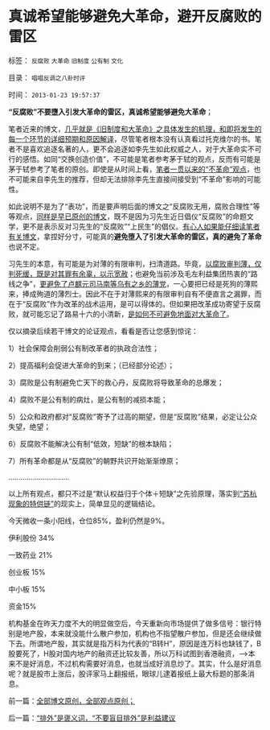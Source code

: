 # 真诚希望能够避免大革命，避开反腐败的雷区

标签： `反腐败` `大革命` `旧制度` `公有制` `文化` 

目录： `唱唱反调之八卦时评`

时间： `2013-01-23 19:57:37`

**“反腐败”不要墮入引发大革命的雷区，真诚希望能够避免大革命**；

笔者近来的博文，[几乎就是《旧制度和大革命》之具体发生的机理，和即将发生的每一个环节的详细预期和原因解译](../../../2013/1/10/革命仅仅是对旧制度的一个版本的结束，是旧制度的延续.md)，尽管笔者根本没有认真看过托克维尔的书。笔者不是喜欢追逐名著的人，更不会追逐如李先生如此权威之人，对于大革命实不可行的感悟。如同“交换创造价值”，不可能是笔者参考茅于轼的观点，反而有可能是茅于轼参考了笔者的原创。即使是从时间上看，[笔者一贯以来的“不革命”观点](../../../2009/2/27/暴民运动不是社会革命.md)，也不可能来自李先生的推荐，但却无法排除李先生直接间接受到“不革命”影响的可能性。

如此说明不是为了“表功”，而是要声明后面的博文之“反腐败无用，腐败合理性”等等观点，[同样是早已原创的博文](../../../2013/1/20/“普选，一人一票”“反腐败”的神经病.md)，既不是因为习先生近日倡仪“反腐败”的命题文学，更不是表示反对习先生的“反腐败”“上民生”的倡仪。[有心人如果能仔细读笔者有关博文](../../../2013/1/19/狭义法学没有政治偏向，马恩毛孔儒将争当“显学”.md)，拿捏好分寸，可能真的**避免堕入了引发大革命的雷区，真的避免了革命**也说不定。

习先生的本意，有可能是为对薄的有限审判，扫清道路。毕竟，[以腐败审判薄，仅判死缓，既是对其罪有余辜，以示宽赦](../../../2012/6/26/关于重庆的好消息.md)；也避免当前涉及毛左利益集团热衷的“路线之争”，[更避免了卢麒元司马南等乌有之乡的薄党](../../../2012/12/23/卢麒元，李庄，李北方，石勇，南方系和铅笔社.md)，一心要把已经是死狗的薄熙来，捧成殉道的薄烈士。因此不在于对薄熙来的有限审判自有不便直言之漏罪，而在于“反腐败”作为改革的战术运用，是可以得体的。但如果把改革成功寄望于反腐败，就可能忘记了路易十六的小清新，[是如何不可避免地面对大革命了](../../../2013/1/4/不要把《大革命和旧制度》读到狗肚子里去.md)。

仅以摘录后续若干博文的论证观点，看看是否让您感到惊诧：

1）社会保障会削弱公有制改革者的执政合法性；

2）提高福利会促进大革命的到来；（已经部分论述）；

3）腐败是公有制避免亡天下的救心丹，反腐败将导致革命的总爆发；

4）腐败不是公有制的病灶，是公有制的减损本能；

5）公众和政府都对“反腐败”寄予了过高的期望，但是“反腐败”结果，必定让公众失望，绝望；

6）反腐败不能解决公有制“低效，短缺”的根本缺陷；

7）所有革命都是从“反腐败”的朝野共识开始渐渐燎原；

…………………………

以上所有观点，都只不过是“默认权益归于个体＋短缺”之先验原理，落实到[“苏杭现象的特供链”](../../../2013/1/18/不存在可供再分配的财富，只有赤贫的既得利益者.md)的现实上，简单显见的逻辑结论。

今天微收一条小阳线，仓位85%，盈利仍然是9%。

伊利股份 34%

一致药业 21%

创业板 15%

中小板 15%

资金15%

机构基金在昨天力度不大的明显做空后，今天重新向市场提供了做多信号：银行特别是地产股，本来就没能什么散户参加，机构也不指望散户参加，但是还会继续做下去。所谓地产股，其实就是指万科为代表的“B转H”，原因是连万科也缺钱了，B股要死了，H股对国内地产的融资还比较友善，所以万科试图到香港融资，——>本来不是好消息，不过机构需要好消息，也就当成好消息炒了。其实，什么是好消息呢？就是股市上涨后，股评家马上翻报纸，眼球儿逮着报纸上最大标题的那条消息。



前一篇：[全部博文原创，全部观点原创；](../../../2013/1/23/全部博文原创，全部观点原创；.md)

后一篇：[“排外”是褒义词，“不要盲目排外”是利益建议](../../../2013/1/24/“排外”是褒义词，“不要盲目排外”是利益建议.md)